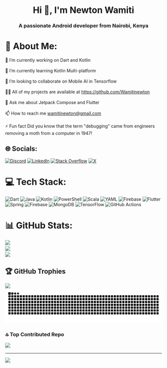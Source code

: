 <h1 align="center">Hi 👋, I'm Newton Wamiti</h1>
<h3 align="center">A passionate Android developer from Nairobi, Kenya</h3>

# 💫 About Me:
🔭 I’m currently working on Dart and Kotlin<br><br>🌱 I’m currently learning Kotlin Multi-platform<br><br>👯 I’m looking to collaborate on Mobile AI in Tensorflow<br><br>👨‍💻 All of my projects are available at https://github.com/Wamitinewton<br><br>💬 Ask me about Jetpack Compose and Flutter<br><br>📫 How to reach me wamitinewton@gmail.com<br><br>⚡ Fun fact Did you know that the term "debugging" came from engineers removing a moth from a computer in 1947!


## 🌐 Socials:
[![Discord](https://img.shields.io/badge/Discord-%237289DA.svg?logo=discord&logoColor=white)](https://discord.gg/12832) [![LinkedIn](https://img.shields.io/badge/LinkedIn-%230077B5.svg?logo=linkedin&logoColor=white)](https://linkedin.com/in/newton-wamiti) [![Stack Overflow](https://img.shields.io/badge/-Stackoverflow-FE7A16?logo=stack-overflow&logoColor=white)](https://stackoverflow.com/users/24311139) [![X](https://img.shields.io/badge/X-black.svg?logo=X&logoColor=white)](https://x.com/wamiti_newton) 

# 💻 Tech Stack:
![Dart](https://img.shields.io/badge/dart-%230175C2.svg?style=for-the-badge&logo=dart&logoColor=white) ![Java](https://img.shields.io/badge/java-%23ED8B00.svg?style=for-the-badge&logo=openjdk&logoColor=white) ![Kotlin](https://img.shields.io/badge/kotlin-%237F52FF.svg?style=for-the-badge&logo=kotlin&logoColor=white) ![PowerShell](https://img.shields.io/badge/PowerShell-%235391FE.svg?style=for-the-badge&logo=powershell&logoColor=white) ![Scala](https://img.shields.io/badge/scala-%23DC322F.svg?style=for-the-badge&logo=scala&logoColor=white) ![YAML](https://img.shields.io/badge/yaml-%23ffffff.svg?style=for-the-badge&logo=yaml&logoColor=151515) ![Firebase](https://img.shields.io/badge/firebase-%23039BE5.svg?style=for-the-badge&logo=firebase) ![Flutter](https://img.shields.io/badge/Flutter-%2302569B.svg?style=for-the-badge&logo=Flutter&logoColor=white) ![Spring](https://img.shields.io/badge/spring-%236DB33F.svg?style=for-the-badge&logo=spring&logoColor=white) ![Firebase](https://img.shields.io/badge/firebase-a08021?style=for-the-badge&logo=firebase&logoColor=ffcd34) ![MongoDB](https://img.shields.io/badge/MongoDB-%234ea94b.svg?style=for-the-badge&logo=mongodb&logoColor=white) ![TensorFlow](https://img.shields.io/badge/TensorFlow-%23FF6F00.svg?style=for-the-badge&logo=TensorFlow&logoColor=white) ![GitHub Actions](https://img.shields.io/badge/github%20actions-%232671E5.svg?style=for-the-badge&logo=githubactions&logoColor=white)
# 📊 GitHub Stats:
![](https://github-readme-stats.vercel.app/api?username=wamitinewton&theme=gotham&hide_border=false&include_all_commits=true&count_private=true)<br/>
![](https://github-readme-streak-stats.herokuapp.com/?user=wamitinewton&theme=gotham&hide_border=false)<br/>
![](https://github-readme-stats.vercel.app/api/top-langs/?username=wamitinewton&theme=gotham&hide_border=false&include_all_commits=true&count_private=true&layout=compact)

## 🏆 GitHub Trophies
![](https://github-profile-trophy.vercel.app/?username=wamitinewton&theme=radical&no-frame=false&no-bg=true&margin-w=4)
<img src="https://raw.githubusercontent.com/wamitinewton/wamitinewton/output/snake.svg" alt="Snake animation" />

### 🔝 Top Contributed Repo
![](https://github-contributor-stats.vercel.app/api?username=wamitinewton&limit=5&theme=dark&combine_all_yearly_contributions=true)

---
[![](https://visitcount.itsvg.in/api?id=wamitinewton&icon=0&color=0)](https://visitcount.itsvg.in)

<!-- Proudly created with GPRM ( https://gprm.itsvg.in ) -->
